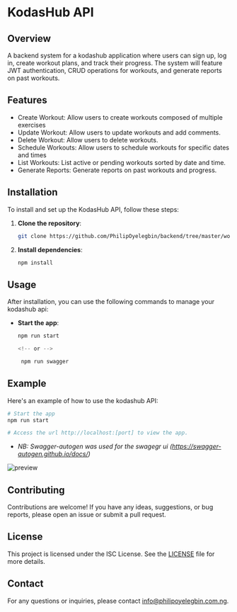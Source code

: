 # KodasHub API

## Overview
A backend system for a kodashub application where users can sign up, log in, create workout plans, and track their progress. The system will feature JWT authentication, CRUD operations for workouts, and generate reports on past workouts.

## Features
- Create Workout: Allow users to create workouts composed of multiple exercises
- Update Workout: Allow users to update workouts and add comments.
- Delete Workout: Allow users to delete workouts.
- Schedule Workouts: Allow users to schedule workouts for specific dates and times
- List Workouts: List active or pending workouts sorted by date and time.
- Generate Reports: Generate reports on past workouts and progress.

## Installation
To install and set up the KodasHub API, follow these steps:

1. **Clone the repository**:
   ```bash
   git clone https://github.com/PhilipOyelegbin/backend/tree/master/workout-tracker.git
   ```

2. **Install dependencies**:
   ```bash
   npm install
   ```

## Usage
After installation, you can use the following commands to manage your kodashub api:

- **Start the app**:
  ```javascript
  npm run start

  <!-- or -->

   npm run swagger
  ```

## Example
Here's an example of how to use the kodashub API:

```bash
# Start the app
npm run start

# Access the url http://localhost:[port] to view the app.
```

- _NB: Swagger-autogen was used for the swagegr ui (https://swagger-autogen.github.io/docs/)_

![preview](./preview.png)

## Contributing
Contributions are welcome! If you have any ideas, suggestions, or bug reports, please open an issue or submit a pull request.

## License
This project is licensed under the ISC License. See the [LICENSE](LICENSE) file for more details.

## Contact
For any questions or inquiries, please contact [info@philipoyelegbin.com.ng](mailto:info@philipoyelegbin.com.ng).
